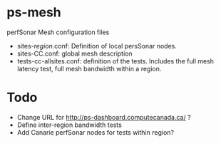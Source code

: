 ps-mesh
=======

perfSonar Mesh configuration files

* sites-*region*.conf: Definition of local persSonar nodes.
* sites-CC.conf: global mesh description
* tests-cc-allsites.conf: definition of the tests. Includes the full
  mesh latency test, full mesh bandwidth within a region.

Todo
====

* Change URL for http://ps-dashboard.computecanada.ca/ ?
* Define inter-region bandwidth tests
* Add Canarie perfSonar nodes for tests within region?
